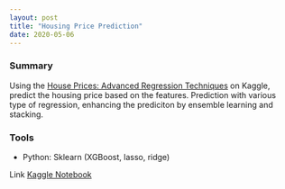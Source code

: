 ```yaml
---
layout: post
title: "Housing Price Prediction"
date: 2020-05-06
---
```


### Summary

Using the [House Prices: Advanced Regression Techniques](https://www.kaggle.com/c/house-prices-advanced-regression-techniques) on Kaggle, predict the housing price based on the features. Prediction with various type of regression, enhancing the prediciton by ensemble learning and stacking.

### Tools

- Python: Sklearn (XGBoost, lasso, ridge)

<span class="improved">Link</span> [Kaggle Notebook](https://www.kaggle.com/maeror/housing-price-dataset/)
